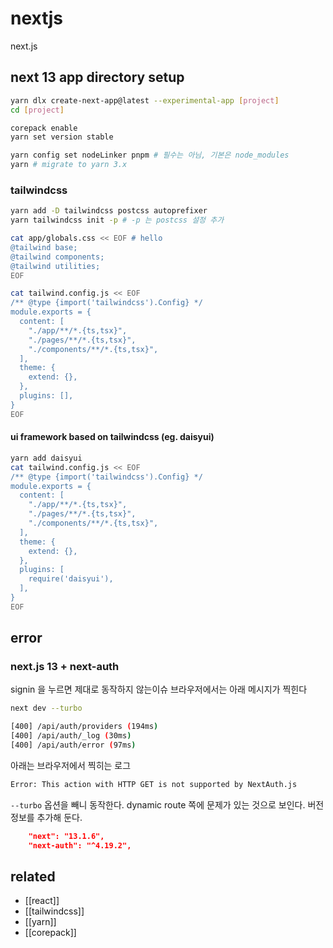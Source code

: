 # nextjs

next.js

## next 13 app directory setup
```sh
yarn dlx create-next-app@latest --experimental-app [project]
cd [project]

corepack enable
yarn set version stable

yarn config set nodeLinker pnpm # 필수는 아님, 기본은 node_modules
yarn # migrate to yarn 3.x
```

### tailwindcss
```sh
yarn add -D tailwindcss postcss autoprefixer
yarn tailwindcss init -p # -p 는 postcss 설정 추가

cat app/globals.css << EOF # hello
@tailwind base;
@tailwind components;
@tailwind utilities;
EOF

cat tailwind.config.js << EOF
/** @type {import('tailwindcss').Config} */
module.exports = {
  content: [
    "./app/**/*.{ts,tsx}",
    "./pages/**/*.{ts,tsx}",
    "./components/**/*.{ts,tsx}",
  ],
  theme: {
    extend: {},
  },
  plugins: [],
}
EOF
```

#### ui framework based on tailwindcss (eg. daisyui)
```sh
yarn add daisyui
cat tailwind.config.js << EOF
/** @type {import('tailwindcss').Config} */
module.exports = {
  content: [
    "./app/**/*.{ts,tsx}",
    "./pages/**/*.{ts,tsx}",
    "./components/**/*.{ts,tsx}",
  ],
  theme: {
    extend: {},
  },
  plugins: [
    require('daisyui'),
  ],
}
EOF
```

## error
### next.js 13 + next-auth
signin 을 누르면 제대로 동작하지 않는이슈 브라우저에서는 아래 메시지가 찍힌다
```sh
next dev --turbo

[400] /api/auth/providers (194ms)
[400] /api/auth/_log (30ms)
[400] /api/auth/error (97ms)
```
아래는 브라우저에서 찍히는 로그
```txt
Error: This action with HTTP GET is not supported by NextAuth.js
```
`--turbo` 옵션을 빼니 동작한다. dynamic route 쪽에 문제가 있는 것으로 보인다. 버전 정보를 추가해 둔다.
```json
    "next": "13.1.6",
    "next-auth": "^4.19.2",
```



## related
- [[react]]
- [[tailwindcss]]
- [[yarn]]
- [[corepack]]
